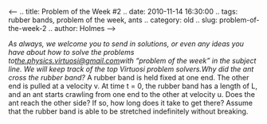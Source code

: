 <--
.. title: Problem of the Week #2
.. date: 2010-11-14 16:30:00
.. tags: rubber bands, problem of the week, ants
.. category: old
.. slug: problem-of-the-week-2
.. author: Holmes
-->


*As always, we welcome you to send in solutions, or even any ideas you
have about how to solve the problems
to*[*the.physics.virtuosi@gmail.com*](mailto:the.physics.virtuosi@gmail.com)*with
“problem of the week” in the subject line. We will keep track of the top
Virtuosi problem solvers.*Why did the ant cross the rubber band?**
A rubber band is held fixed at one end. The other end is pulled at a
velocity v. At time t = 0, the rubber band has a length of L, and an ant
starts crawling from one end to the other at velocity u. Does the ant
reach the other side? If so, how long does it take to get there? Assume
that the rubber band is able to be stretched indefinitely without
breaking.
